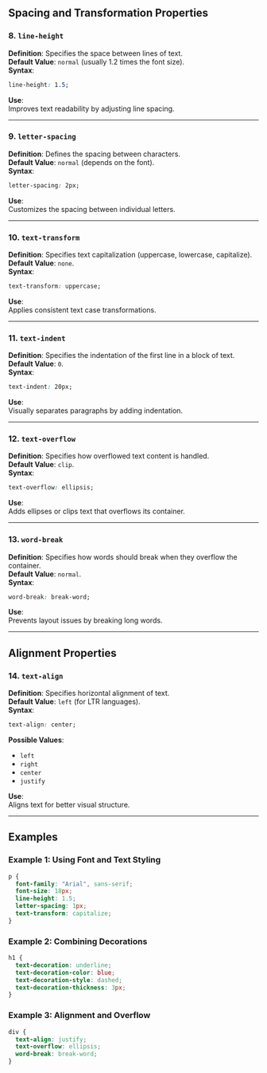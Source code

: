 ## Spacing and Transformation Properties

### 8. `line-height`

**Definition**: Specifies the space between lines of text.  
**Default Value**: `normal` (usually 1.2 times the font size).  
**Syntax**:

```css
line-height: 1.5;
```

**Use**:  
Improves text readability by adjusting line spacing.

---

### 9. `letter-spacing`

**Definition**: Defines the spacing between characters.  
**Default Value**: `normal` (depends on the font).  
**Syntax**:

```css
letter-spacing: 2px;
```

**Use**:  
Customizes the spacing between individual letters.

---

### 10. `text-transform`

**Definition**: Specifies text capitalization (uppercase, lowercase, capitalize).  
**Default Value**: `none`.  
**Syntax**:

```css
text-transform: uppercase;
```

**Use**:  
Applies consistent text case transformations.

---

### 11. `text-indent`

**Definition**: Specifies the indentation of the first line in a block of text.  
**Default Value**: `0`.  
**Syntax**:

```css
text-indent: 20px;
```

**Use**:  
Visually separates paragraphs by adding indentation.

---

### 12. `text-overflow`

**Definition**: Specifies how overflowed text content is handled.  
**Default Value**: `clip`.  
**Syntax**:

```css
text-overflow: ellipsis;
```

**Use**:  
Adds ellipses or clips text that overflows its container.

---

### 13. `word-break`

**Definition**: Specifies how words should break when they overflow the container.  
**Default Value**: `normal`.  
**Syntax**:

```css
word-break: break-word;
```

**Use**:  
Prevents layout issues by breaking long words.

---

## Alignment Properties

### 14. `text-align`

**Definition**: Specifies horizontal alignment of text.  
**Default Value**: `left` (for LTR languages).  
**Syntax**:

```css
text-align: center;
```

**Possible Values**:

- `left`
- `right`
- `center`
- `justify`

**Use**:  
Aligns text for better visual structure.

---

## Examples

### Example 1: Using Font and Text Styling

```css
p {
  font-family: "Arial", sans-serif;
  font-size: 18px;
  line-height: 1.5;
  letter-spacing: 1px;
  text-transform: capitalize;
}
```

### Example 2: Combining Decorations

```css
h1 {
  text-decoration: underline;
  text-decoration-color: blue;
  text-decoration-style: dashed;
  text-decoration-thickness: 3px;
}
```

### Example 3: Alignment and Overflow

```css
div {
  text-align: justify;
  text-overflow: ellipsis;
  word-break: break-word;
}
```
